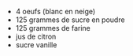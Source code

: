 * 4 oeufs (blanc en neige)
* 125 grammes de sucre en poudre
* 125 grammes de farine
* jus de citron
* sucre vanille 